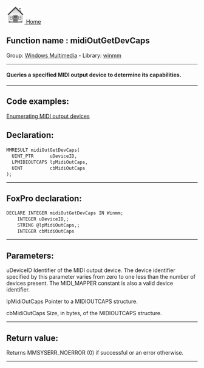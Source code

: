 [<img src="../../images/home.png"> Home ](https://github.com/VFPX/Win32API)  

## Function name : midiOutGetDevCaps
Group: [Windows Multimedia](../../functions_group.md#Windows_Multimedia)  -  Library: [winmm](../../../libraries.md#winmm)  
***  


#### Queries a specified MIDI output device to determine its capabilities.

***  


## Code examples:
[Enumerating MIDI output devices](../../samples/sample_507.md)  

## Declaration:
```foxpro  
MMRESULT midiOutGetDevCaps(
  UINT_PTR      uDeviceID,
  LPMIDIOUTCAPS lpMidiOutCaps,
  UINT          cbMidiOutCaps
);  
```  
***  


## FoxPro declaration:
```foxpro  
DECLARE INTEGER midiOutGetDevCaps IN Winmm;
	INTEGER uDeviceID,;
	STRING @lpMidiOutCaps,;
	INTEGER cbMidiOutCaps  
```  
***  


## Parameters:
uDeviceID
Identifier of the MIDI output device. The device identifier specified by this parameter varies from zero to one less than the number of devices present. The MIDI_MAPPER constant is also a valid device identifier.

lpMidiOutCaps
Pointer to a MIDIOUTCAPS structure. 

cbMidiOutCaps
Size, in bytes, of the MIDIOUTCAPS structure.
  
***  


## Return value:
Returns MMSYSERR_NOERROR (0) if successful or an error otherwise.  
***  

